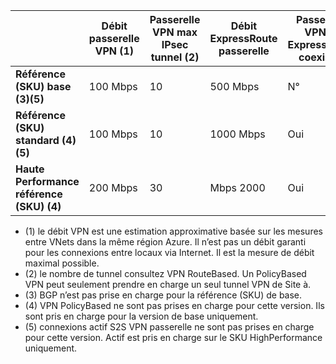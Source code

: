 |    | **Débit passerelle VPN (1)** | **Passerelle VPN max IPsec tunnel (2)** | **Débit ExpressRoute passerelle** | **Passerelle VPN et ExpressRoute coexister**|
|--- |----------------------------|-----------------------------------|-------------------------------------|-----------------------------------------|
| **Référence (SKU) base (3)(5)**              |  100 Mbps | 10                         |  500 Mbps                           | N°   |
| **Référence (SKU) standard (4)(5)**           |  100 Mbps | 10                         | 1000 Mbps                           | Oui  |
| **Haute Performance référence (SKU) (4)**   | 200 Mbps  | 30                         | Mbps 2000                           | Oui  |

- (1) le débit VPN est une estimation approximative basée sur les mesures entre VNets dans la même région Azure. Il n’est pas un débit garanti pour les connexions entre locaux via Internet. Il est la mesure de débit maximal possible.
- (2) le nombre de tunnel consultez VPN RouteBased. Un PolicyBased VPN peut seulement prendre en charge un seul tunnel VPN de Site à.
- (3) BGP n’est pas prise en charge pour la référence (SKU) de base.
- (4) VPN PolicyBased ne sont pas prises en charge pour cette version. Ils sont pris en charge pour la version de base uniquement.
- (5) connexions actif S2S VPN passerelle ne sont pas prises en charge pour cette version. Actif est pris en charge sur le SKU HighPerformance uniquement.